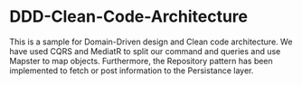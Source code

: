 # DDD-Clean-Code-Architecture
This is a sample for Domain-Driven design and Clean code architecture. We have used CQRS and MediatR to split our command and queries and use Mapster to map objects. 
Furthermore, the Repository pattern has been implemented to fetch or post information to the Persistance layer. 
